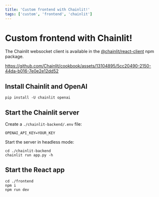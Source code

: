 ```yaml
---
title: 'Custom frontend with Chainlit!'
tags: ['custom', 'frontend', 'chainlit']
---
```


# Custom frontend with Chainlit!

The Chainlit websocket client is available in the [@chainlit/react-client](https://www.npmjs.com/package/@chainlit/react-client) npm package.


https://github.com/Chainlit/cookbook/assets/13104895/5cc20490-2150-44da-b016-7e0e2e12dd52


## Install Chainlit and OpenAI

```shell
pip install -U chainlit openai
```

## Start the Chainlit server

Create a `./chainlit-backend/.env` file:

```.env
OPENAI_API_KEY=YOUR_KEY
```

Start the server in headless mode:

```shell
cd ./chainlit-backend
chainlit run app.py -h
```

## Start the React app

```shell
cd ./frontend
npm i
npm run dev
```
